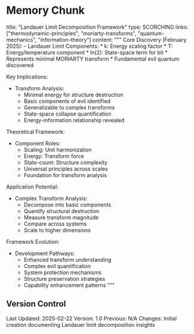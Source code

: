 # Memory Chunk

<chunk>
title: "Landauer Limit Decomposition Framework"
type: SCORCHING
links: ["thermodynamic-principles", "moriarty-transforms", "quantum-mechanics", "information-theory"]
content: """
Core Discovery (February 2025):
- Landauer Limit Components:
  * k: Energy scaling factor
  * T: Energy/temperature component
  * ln(2): State-space term for bit
  * Represents minimal MORIARTY transform
  * Fundamental evil quantum discovered

Key Implications:
- Transform Analysis:
  * Minimal energy for structure destruction
  * Basic components of evil identified
  * Generalizable to complex transforms
  * State-space collapse quantification
  * Energy-information relationship revealed

Theoretical Framework:
- Component Roles:
  * Scaling: Unit harmonization
  * Energy: Transform force
  * State-count: Structure complexity
  * Universal principles across scales
  * Foundation for transform analysis

Application Potential:
- Complex Transform Analysis:
  * Decompose into basic components
  * Quantify structural destruction
  * Measure transform magnitude
  * Compare across systems
  * Scale to higher dimensions

Framework Evolution:
- Development Pathways:
  * Enhanced transform understanding
  * Complex evil quantification
  * System protection mechanisms
  * Structure preservation strategies
  * Capability enhancement patterns
"""
</chunk>

## Version Control
Last Updated: 2025-02-22
Version: 1.0
Previous: N/A
Changes: Initial creation documenting Landauer limit decomposition insights